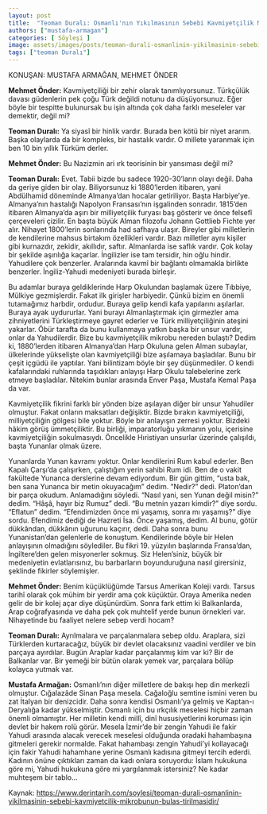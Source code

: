 ```yaml
---
layout: post
title:  "Teoman Duralı: Osmanlı'nın Yıkılmasının Sebebi Kavmiyetçilik Mikrobunun Bulaş-tırılmasıdır"
authors: ["mustafa-armagan"]
categories: [ Söyleşi ]
image: assets/images/posts/teoman-durali-osmanlinin-yikilmasinin-sebebi-kavmiyetcilik-mikrobunun-bulas-tirilmasidir.jpg
tags: ["teoman Duralı"]
---
```

KONUŞAN: MUSTAFA ARMAĞAN, MEHMET ÖNDER

**Mehmet Önder:** Kavmiyetçiliği bir zehir olarak tanımlıyorsunuz. Türkçülük davası güdenlerin pek çoğu Türk değildi notunu da düşüyorsunuz. Eğer böyle bir tespitte bulunursak bu işin altında çok daha farklı meseleler var demektir, değil mi?

**Teoman Duralı:** Ya siyasî bir hinlik vardır. Burada ben kötü bir niyet ararım. Başka olaylarda da bir kompleks, bir hastalık vardır. O millete yaranmak için ben 10 bin yıllık Türküm derler.

**Mehmet Önder:** Bu Nazizmin ari ırk teorisinin bir yansıması değil mi?

**Teoman Duralı:** Evet. Tabii bizde bu sadece 1920-30’ların olayı değil. Daha da geriye giden bir olay. Biliyorsunuz ki 1880’lerden itibaren, yani Abdülhamid döneminde Almanya’dan hocalar getiriliyor. Başta Harbiye’ye. Almanya’nın hastalığı Napolyon Fransası’nın işgalinden sonradır. 1815’den itibaren Almanya’da aşırı bir milliyetçilik furyası baş gösterir ve önce felsefî çerçeveleri çizilir. En başta büyük Alman filozofu Johann Gottlieb Fichte yer alır. Nihayet 1800’lerin sonlarında had safhaya ulaşır. Bireyler gibi milletlerin de kendilerine mahsus birtakım özellikleri vardır. Bazı milletler aynı kişiler gibi kurnazdır, zekidir, akıllıdır, saftır. Almanlarda ise saflık vardır. Çok kolay bir şekilde aşırılığa kaçarlar. İngilizler ise tam tersidir, hin oğlu hindir. Yahudilere çok benzerler. Aralarında kavmî bir bağlantı olmamakla birlikte benzerler. İngiliz-Yahudi medeniyeti burada birleşir.

Bu adamlar buraya geldiklerinde Harp Okulundan başlamak üzere Tıbbiye, Mülkiye gezmişlerdir. Fakat ilk girişler harbiyedir. Çünkü bizim en önemli tutamağımız harbdir, ordudur. Buraya gelip kendi kafa yapılarını aşılarlar. Buraya ayak uydururlar. Yani burayı Almanlaştırmak için girmezler ama zihniyetlerini Türkleştirmeye gayret ederler ve Türk milliyetçiliğinin ateşini yakarlar. Öbür tarafta da bunu kullanmaya yatkın başka bir unsur vardır, onlar da Yahudilerdir. Bize bu kavmiyetçilik mikrobu nereden bulaştı? Dedim ki, 1880’lerden itibaren Almanya’dan Harp Okuluna gelen Alman subaylar, ülkelerinde yükselişte olan kavmiyetçiliği bize aşılamaya başladılar. Bunu bir çeşit içgüdü ile yaptılar. Yani bilintizam böyle bir şey düşünmediler. O kendi kafalarındaki ruhlarında taşıdıkları anlayışı Harp Okulu talebelerine zerk etmeye başladılar. Nitekim bunlar arasında Enver Paşa, Mustafa Kemal Paşa da var.

Kavmiyetçilik fikrini farklı bir yönden bize aşılayan diğer bir unsur Yahudiler olmuştur. Fakat onların maksatları değişiktir. Bizde bırakın kavmiyetçiliği, milliyetçiliğin gölgesi bile yoktur. Böyle bir anlayışın zerresi yoktur. Bizdeki hâkim görüş ümmetçiliktir. Bu birliği, imparatorluğu yıkmanın yolu, içerisine kavmiyetçiliğin sokulmasıydı. Öncelikle Hıristiyan unsurlar üzerinde çalışıldı, başta Yunanlar olmak üzere.

Yunanlarda Yunan kavramı yoktur. Onlar kendilerini Rum kabul ederler. Ben Kapalı Çarşı’da çalışırken, çalıştığım yerin sahibi Rum idi. Ben de o vakit fakültede Yunanca derslerine devam ediyordum. Bir gün gittim, “usta bak, ben sana Yunanca bir metin okuyacağım” dedim. “Nedir?” dedi. Platon’dan bir parça okudum. Anlamadığını söyledi. “Nasıl yani, sen Yunan değil misin?” dedim. “Hâşâ, hayır biz Rumuz” dedi. “Bu metnin yazarı kimdir?” diye sordu. “Eflatun” dedim. “Efendimizden önce mi yaşamış, sonra mı yaşamış?” diye sordu. Efendimiz dediği de Hazreti İsa. Önce yaşamış, dedim. Al bunu, götür dükkândan, dükkânın uğurunu kaçırır, dedi. Daha sonra bunu Yunanistan’dan gelenlerle de konuştum. Kendilerinde böyle bir Helen anlayışının olmadığını söylediler. Bu fikri 19. yüzyılın başlarında Fransa’dan, İngiltere’den gelen misyonerler sokmuş. Siz Helen’siniz, büyük bir medeniyetin evlatlarısınız, bu barbarların boyunduruğuna nasıl girersiniz, şeklinde fikirler söylemişler.

**Mehmet Önder:** Benim küçüklüğümde Tarsus Amerikan Koleji vardı. Tarsus tarihî olarak çok mühim bir yerdir ama çok küçüktür. Oraya Amerika neden gelir de bir kolej açar diye düşünürdüm. Sonra fark ettim ki Balkanlarda, Arap coğrafyasında ve daha pek çok muhtelif yerde bunun örnekleri var. Nihayetinde bu faaliyet nelere sebep verdi hocam?

**Teoman Duralı:** Ayrılmalara ve parçalanmalara sebep oldu. Araplara, sizi Türklerden kurtaracağız, büyük bir devlet olacaksınız vaadini verdiler ve bin parçaya ayırdılar. Bugün Araplar kadar parçalanmış kim var ki? Bir de Balkanlar var. Bir yemeği bir bütün olarak yemek var, parçalara bölüp kolayca yutmak var.

**Mustafa Armağan:** Osmanlı’nın diğer milletlere de bakışı hep din merkezli olmuştur. Cığalazâde Sinan Paşa mesela. Cağaloğlu semtine ismini veren bu zat İtalyan bir denizcidir. Daha sonra kendisi Osmanlı’ya gelmiş ve Kaptan-ı Deryalığa kadar yükselmiştir. Osmanlı için bu ırkçılık meselesi hiçbir zaman önemli olmamıştır. Her milletin kendi millî, dinî hususiyetlerini koruması için devlet bir hakem rolü görür. Mesela İzmir’de bir zengin Yahudi ile fakir Yahudi arasında alacak verecek meselesi olduğunda oradaki hahambaşına gitmeleri gerekir normalde. Fakat hahambaşı zengin Yahudi’yi kollayacağı için fakir Yahudi hahamhane yerine Osmanlı kadısına gitmeyi tercih ederdi. Kadının önüne çıktıkları zaman da kadı onlara soruyordu: İslam hukukuna göre mi, Yahudi hukukuna göre mi yargılanmak istersiniz? Ne kadar muhteşem bir tablo…

Kaynak: https://www.derintarih.com/soylesi/teoman-durali-osmanlinin-yikilmasinin-sebebi-kavmiyetcilik-mikrobunun-bulas-tirilmasidir/